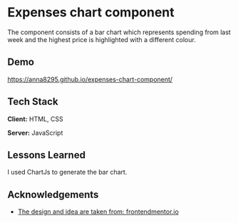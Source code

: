 
# Expenses chart component

The component consists of a bar chart which represents spending from last week and the highest price is highlighted with a different colour.


## Demo

https://anna8295.github.io/expenses-chart-component/


## Tech Stack

**Client:** HTML, CSS

**Server:** JavaScript


## Lessons Learned

I used ChartJs to generate the bar chart.


## Acknowledgements

 - [The design and idea are taken from: frontendmentor.io](https://www.frontendmentor.io/challenges/expenses-chart-component-e7yJBUdjwt)




